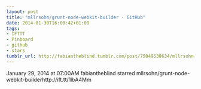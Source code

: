 ```yaml
---
layout: post
title: "mllrsohn/grunt-node-webkit-builder · GitHub"
date: 2014-01-30T16:00:42+01:00
tags:
- IFTTT
- Pinboard
- github
- stars
tumblr_url: http://fabiantheblind.tumblr.com/post/75049538634/mllrsohn-grunt-node-webkit-builder-github
---
```

January 29, 2014 at 07:00AM
fabiantheblind starred mllrsohn/grunt-node-webkit-builderhttp://ift.tt/1lbA4Mm
